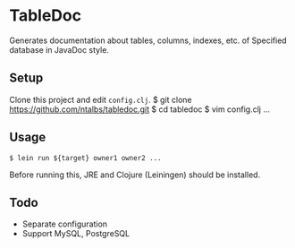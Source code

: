 TableDoc
========

Generates documentation about tables, columns, indexes, etc. of Specified database in JavaDoc style.

## Setup
Clone this project and edit `config.clj`.
    $ git clone https://github.com/ntalbs/tabledoc.git
    $ cd tabledoc
    $ vim config.clj
    ...

## Usage
    $ lein run ${target} owner1 owner2 ...

Before running this, JRE and Clojure (Leiningen) should be installed.

## Todo

 * Separate configuration
 * Support MySQL, PostgreSQL
